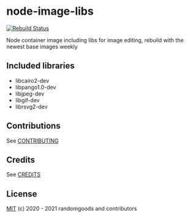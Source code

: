 # node-image-libs

[![Rebuild Status](https://github.com/randomgoods/node-image-libs/workflows/rebuild/badge.svg)](https://github.com/randomgoods/node-image-libs/actions)

Node container image including libs for image editing, rebuild with the newest base images weekly

## Included libraries

- libcairo2-dev
- libpango1.0-dev
- libjpeg-dev
- libgif-dev
- librsvg2-dev

## Contributions

See [CONTRIBUTING](https://github.com/randomgoods/node-image-libs/blob/master/CONTRIBUTING.md)

## Credits

See [CREDITS](https://github.com/randomgoods/node-image-libs/blob/master/CREDITS)

## License

[MIT](https://github.com/randomgoods/node-image-libs/blob/master/LICENSE) (c) 2020 - 2021 randomgoods and contributors
